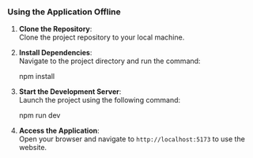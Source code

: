 ### Using the Application Offline  

1. **Clone the Repository**:  
   Clone the project repository to your local machine.

2. **Install Dependencies**:  
   Navigate to the project directory and run the command:  
   
   npm install
   
3. **Start the Development Server**:  
   Launch the project using the following command:  
   
   npm run dev
   
4. **Access the Application**:  
   Open your browser and navigate to `http://localhost:5173` to use the website.